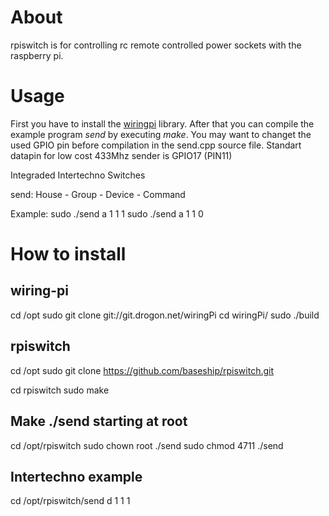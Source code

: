 # About

rpiswitch is for controlling rc remote controlled power sockets 
with the raspberry pi.


# Usage

First you have to install the [wiringpi](https://projects.drogon.net/raspberry-pi/wiringpi/download-and-install/) library.
After that you can compile the example program *send* by executing *make*. 
You may want to changet the used GPIO pin before compilation in the send.cpp source file.
Standart datapin for low cost 433Mhz sender is GPIO17 (PIN11)

Integraded Intertechno Switches

send: House - Group - Device - Command

Example:
sudo ./send a 1 1 1
sudo ./send a 1 1 0


# How to install

## wiring-pi
cd /opt
sudo git clone git://git.drogon.net/wiringPi
cd wiringPi/
sudo ./build

## rpiswitch
cd /opt
sudo git clone https://github.com/baseship/rpiswitch.git

cd rpiswitch
sudo make

## Make ./send starting at root
cd /opt/rpiswitch
sudo chown root ./send
sudo chmod 4711 ./send


## Intertechno example
cd /opt/rpiswitch/send d 1 1 1

